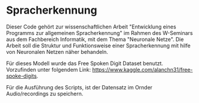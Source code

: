 # Spracherkennung
Dieser Code gehört zur wissenschaftlichen Arbeit "Entwicklung eines Programms zur allgemeinen Spracherkennung" im Rahmen des W-Seminars aus dem Fachbereich Informatik, mit dem Thema "Neuronale Netze". Die Arbeit soll die Struktur und Funktionsweise einer Spracherkennung mit hilfe von Neuronalen Netzen näher behandeln.

Für dieses Modell wurde das Free Spoken Digit Dataset benutzt. Vorzufinden unter folgendem Link: https://www.kaggle.com/alanchn31/free-spoke-digits. 

Für die Ausführung des Scripts, ist der Datensatz im Ornder Audio/recordings zu speichern. 
